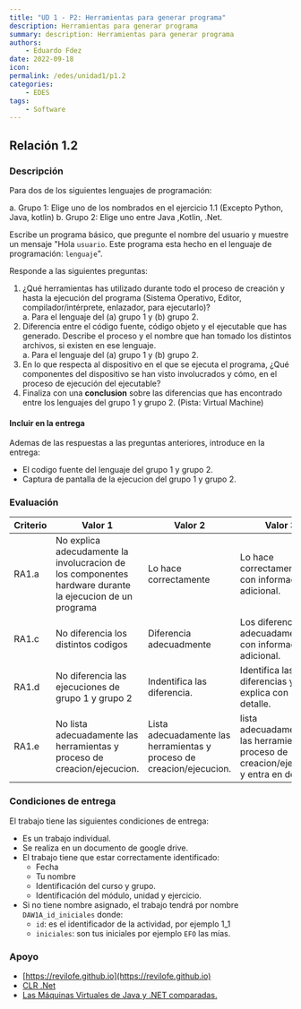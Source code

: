 ```yaml
---
title: "UD 1 - P2: Herramientas para generar programa"
description: Herramientas para generar programa
summary: description: Herramientas para generar programa
authors:
    - Eduardo Fdez
date: 2022-09-18
icon:   
permalink: /edes/unidad1/p1.2
categories:
    - EDES
tags:
    - Software
---
```

## Relación 1.2

### Descripción

Para dos de los siguientes lenguajes de programación:   
   
a. Grupo 1: Elige uno de los nombrados en el ejercicio 1.1 (Excepto Python, Java, kotlin)
b. Grupo 2: Elige uno entre Java ,Kotlin, .Net.  

Escribe un programa básico, que pregunte el nombre del usuario y muestre un mensaje "Hola `usuario`. Este programa esta hecho en el lenguaje de programación: `lenguaje`".  

Responde a las siguientes preguntas:   

1. ¿Qué herramientas has utilizado durante todo el proceso de creación y hasta la ejecución del programa (Sistema Operativo, Editor, compilador/intérprete, enlazador, para ejecutarlo)?   
    a. Para el lenguaje del (a) grupo 1 y (b) grupo 2.   
2. Diferencia entre el código fuente, código objeto y el ejecutable que has generado. Describe el proceso y el nombre que han tomado los distintos archivos, si existen en ese lenguaje.   
    a. Para el lenguaje del (a) grupo 1 y (b) grupo 2.   
4. En lo que respecta al dispositivo en el que se ejecuta el programa, ¿Qué componentes del dispositivo se han visto involucrados y cómo, en el proceso de ejecución del ejecutable?    
5. Finaliza con una **conclusion** sobre las diferencias que has encontrado entre los lenguajes del grupo 1 y grupo 2. (Pista: Virtual Machine)   

#### Incluir en la entrega   

Ademas de las respuestas a las preguntas anteriores, introduce en la entrega:   

* El codigo fuente del lenguaje del grupo 1 y grupo 2.   
* Captura de pantalla de la ejecucion del grupo 1 y grupo 2.   

### Evaluación   


| Criterio | Valor 1                                                                                                  | Valor 2                                                               | Valor 3                                                                                   |
| ---------- | ---------------------------------------------------------------------------------------------------------- | ----------------------------------------------------------------------- | ------------------------------------------------------------------------------------------- |
| RA1.a    | No explica adecudamente la involucracion de los componentes hardware durante la ejecucion de un programa | Lo hace correctamente                                                 | Lo hace correctamente, con informacion adicional.                                         |
| RA1.c    | No diferencia los distintos codigos                                                                      | Diferencia adecuadmente                                               | Los diferencia adecuadamente con informacion adicional.                                   |
| RA1.d    | No diferencia las ejecuciones de grupo 1 y grupo 2                                                       | Indentifica las diferencia.                                           | Identifica las diferencias y las explica con detalle.                                     |
| RA1.e    | No lista adecuadamente las herramientas y proceso de creacion/ejecucion.                                 | Lista adecuadamente las herramientas y proceso de creacion/ejecucion. | lista adecuadamente las herramientas y proceso de creacion/ejecucion y entra en detalles. |

### Condiciones de entrega

El trabajo tiene las siguientes condiciones de entrega:

* Es un trabajo individual.
* Se realiza en un documento de google drive.
* El trabajo tiene que estar correctamente identificado:
    * Fecha
    * Tu nombre
    * Identificación del curso y grupo.
    * Identificación del módulo, unidad y ejercicio.
* Si no tiene nombre asignado, el trabajo tendrá por nombre `DAW1A_id_iniciales` donde:
    * `id`: es el identificador de la actividad, por ejemplo 1_1
    * `iniciales`: son tus iniciales por ejemplo `EFO` las mías.

### Apoyo

* [https://revilofe.github.io](https://revilofe.github.io)
* [CLR .Net](https://elvex.ugr.es/decsai/csharp/dotnet/index.xml)
* [Las Máquinas Virtuales de Java y .NET comparadas.](https://www.youtube.com/watch?v=80GlwTKXuDk)

